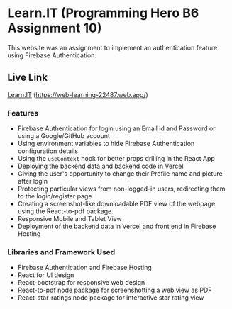 # Learn.IT (Programming Hero B6 Assignment 10)

This website was an assignment to implement an authentication feature using Firebase Authentication.

## Live Link
[Learn.IT](https://web-learning-22487.web.app/) (https://web-learning-22487.web.app/)

### Features
+ Firebase Authentication for login using an Email id and Password or using a Google/GitHub account
+ Using environment variables to hide Firebase Authentication configuration details
+ Using the `useContext` hook for better props drilling in the React App
+ Deploying the backend data and backend code in Vercel
+ Giving the user's opportunity to change their Profile name and picture after login
+ Protecting particular views from non-logged-in users, redirecting them to the login/register page
+ Creating a screenshot-like downloadable PDF view of the webpage using the React-to-pdf package.
+ Responsive Mobile and Tablet View
+ Deployment of the backend data in Vercel and front end in Firebase Hosting

### Libraries and Framework Used
+ Firebase Authentication and Firebase Hosting
+ React for UI design
+ React-bootstrap for responsive web design
+ React-to-pdf node package for screenshotting a web view as PDF
+ React-star-ratings node package for interactive star rating view 
  


